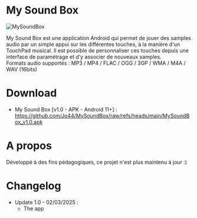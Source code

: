 # My Sound Box

![MySoundBox](https://user-images.githubusercontent.com/38272817/196050760-914549cc-bbc4-47b1-b8fd-299a9e9a69dd.png)

My Sound Box est une application Android qui permet de jouer des samples audio par un simple appui sur les différentes touches, à la manière d'un TouchPad musical. Il est possible de personnaliser ces touches depuis une interface de paramétrage et d’y associer de nouveaux samples.  
Formats audio supportés : MP3 / MP4 / FLAC / OGG / 3GP / WMA / M4A / WAV (16bits)  

# Download

* My Sound Box [v1.0 - APK - Android 11+] :  
https://github.com/Jo44/MySoundBox/raw/refs/heads/main/MySoundBox_v1.0.apk

# A propos

Développé à des fins pédagogiques, ce projet n'est plus maintenu à jour :)

# Changelog

* Update 1.0 - 02/03/2025 :  
  * The app

